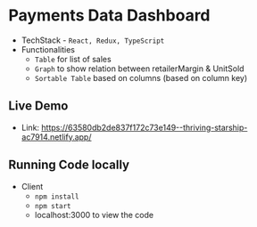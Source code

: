 # Payments Data Dashboard
  - TechStack - `React, Redux, TypeScript`
  - Functionalities
    - `Table` for list of sales
    - `Graph` to show relation between retailerMargin & UnitSold
    - `Sortable Table` based on columns (based on column key)
    
## Live Demo
  - Link: https://63580db2de837f172c73e149--thriving-starship-ac7914.netlify.app/

## Running Code locally
  - Client
    - `npm install`
    - `npm start`
    - localhost:3000 to view the code
    
 



